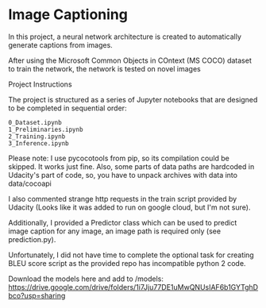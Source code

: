 # Image Captioning

In this project, a neural network architecture is created to automatically generate captions from images.

After using the Microsoft Common Objects in COntext (MS COCO) dataset to train the network, the network is tested on novel images

Project Instructions

The project is structured as a series of Jupyter notebooks that are designed to be completed in sequential order:

    0_Dataset.ipynb
    1_Preliminaries.ipynb
    2_Training.ipynb
    3_Inference.ipynb

Please note:
I use pycocotools from pip, so its compilation could be skipped. It works just fine.
 Also, some parts of data paths are hardcoded in Udacity's part of code, so, you have to unpack archives with data into data/cocoapi

I also commented strange http requests in the train script provided by Udacity (Looks like it was added to run on google cloud, but I'm not sure).


Additionally, I provided a Predictor class which can be used to predict image caption for any image, an image path is required only (see prediction.py).

Unfortunately, I did not have time to complete the optional task for creating BLEU score script as the provided repo has incompatible python 2 code. 

Download the models here and add to /models:
https://drive.google.com/drive/folders/1i7Jju77DE1uMwQNUsIAF6b1GYTghDbco?usp=sharing
